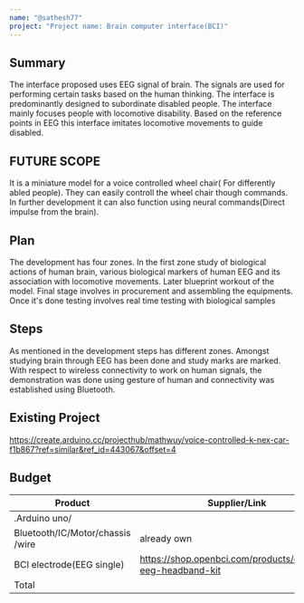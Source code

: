 ```yaml
---
name: "@sathesh77"
project: "Project name: Brain computer interface(BCI)"
---
```


## Summary
The interface proposed uses EEG signal of brain. The signals are used for performing certain tasks based on the human thinking. The interface is predominantly designed to subordinate disabled people. The interface mainly focuses people with locomotive disability. Based on the reference points in EEG this interface imitates locomotive movements to guide disabled.
## FUTURE SCOPE
It is a miniature model for a voice controlled wheel chair( For differently abled people). They can easily controll the wheel chair though commands. In further development it can also function using neural commands(Direct impulse from the brain).

## Plan
The development has four zones. In the first zone study of biological actions of human brain, various biological markers of human EEG and its association with locomotive movements. Later blueprint workout of the model. Final stage involves in procurement and assembling the equipments. Once it's done testing involves real time testing with biological samples

## Steps
As mentioned in the development steps has different zones. Amongst studying brain through EEG has been done and study marks are marked.
With respect to wireless connectivity to work on human signals, the demonstration was done using gesture of human and connectivity was established using Bluetooth.

## Existing Project

https://create.arduino.cc/projecthub/mathwuy/voice-controlled-k-nex-car-f1b867?ref=similar&ref_id=443067&offset=4

## Budget

| Product                               | Supplier/Link                                                                                  | Cost   |
| --------------------------------------| -----------------------------------------------------------------------------------------------| ------ |
| .Arduino uno/
Bluetooth/IC/Motor/chassis /wire        |               already own                                                                      | $0     |
| BCI electrode(EEG single)             | https://shop.openbci.com/products/openbci-eeg-headband-kit                                     | $299   |
| Total                                 |                                                                                                | $299   |


